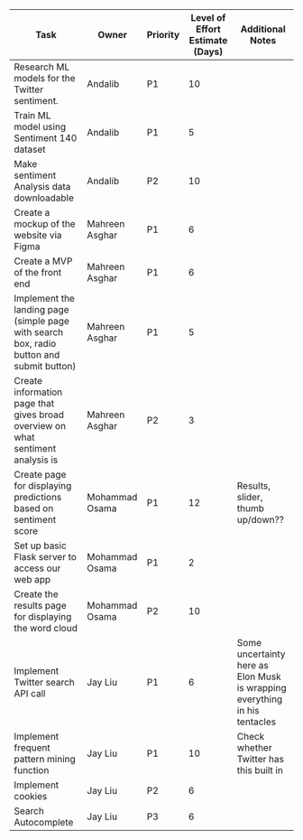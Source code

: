 | Task                                                                                     | Owner          | Priority | Level of Effort Estimate (Days) | Additional Notes                                                           |
| ---------------------------------------------------------------------------------------- | -------------- | -------- | ------------------------------- | -------------------------------------------------------------------------- |
| Research ML models for the Twitter sentiment.                                            | Andalib        | P1       | 10                              |                                                                            |
| Train ML model using Sentiment 140 dataset                                               | Andalib        | P1       | 5                               |                                                                            |
| Make sentiment Analysis data downloadable                                                | Andalib        | P2       | 10                              |                                                                            |
| Create a mockup of the website via Figma                                                 | Mahreen Asghar | P1       | 6                               |                                                                            |
| Create a MVP of the front end                                                            | Mahreen Asghar | P1       | 6                               |                                                                            |
| Implement the landing page (simple page with search box, radio button and submit button) | Mahreen Asghar | P1       | 5                               |                                                                            |
| Create information page that gives broad overview on what sentiment analysis is          | Mahreen Asghar | P2       | 3                               |                                                                            |
| Create page for displaying predictions based on sentiment score                          | Mohammad Osama | P1       | 12                              | Results, slider, thumb up/down??                                           |
| Set up basic Flask server to access our web app                                          | Mohammad Osama | P1       | 2                               |                                                                            |
| Create the results page for displaying the word cloud                                    | Mohammad Osama | P2       | 10                              |                                                                            |
| Implement Twitter search API call                                                        | Jay Liu        | P1       | 6                               | Some uncertainty here as Elon Musk is wrapping everything in his tentacles |
| Implement frequent pattern mining function                                               | Jay Liu        | P1       | 10                              | Check whether Twitter has this built in                                    |
| Implement cookies                                                                        | Jay Liu        | P2       | 6                               |                                                                            |
| Search Autocomplete                                                                      | Jay Liu        | P3       | 6                               |                                                                            |